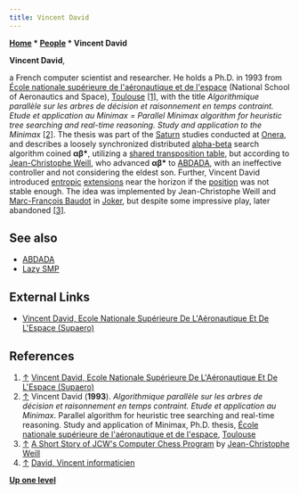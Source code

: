 ```yaml
---
title: Vincent David
---
```

**[Home](Home "Home") \* [People](People "People") \* Vincent David**


**Vincent David**,  

a French computer scientist and researcher. He holds a Ph.D. in 1993 from [École nationale supérieure de l'aéronautique et de l'espace](https://en.wikipedia.org/wiki/%C3%89cole_nationale_sup%C3%A9rieure_de_l%27a%C3%A9ronautique_et_de_l%27espace) (National School of Aeronautics and Space), [Toulouse](https://en.wikipedia.org/wiki/Toulouse) <a id="cite-note-1" href="#cite-ref-1">[1]</a>, with the title *Algorithmique parallèle sur les arbres de décision et raisonnement en temps contraint. Etude et application au Minimax = Parallel Minimax algorithm for heuristic tree searching and real-time reasoning. Study and application to the Minimax*
<a id="cite-note-2" href="#cite-ref-2">[2]</a>. The thesis was part of the [Saturn](https://en.wikipedia.org/wiki/Saturn) studies conducted at [Onera](https://en.wikipedia.org/wiki/Office_National_d%27%C3%89tudes_et_de_Recherches_A%C3%A9rospatiales), and describes a loosely synchronized distributed [alpha-beta](Alpha-Beta "Alpha-Beta") search algorithm coined **αβ\***, utilizing a [shared transposition table](Shared_Hash_Table "Shared Hash Table"), but according to [Jean-Christophe Weill](Jean-Christophe_Weill "Jean-Christophe Weill"), who advanced **αβ\*** to [ABDADA](ABDADA "ABDADA"), with an ineffective controller and not considering the eldest son. Further, Vincent David introduced [entropic](https://en.wikipedia.org/wiki/Entropy_%28information_theory%29) [extensions](Extensions "Extensions") near the horizon if the [position](Chess_Position "Chess Position") was not stable enough. The idea was implemented by Jean-Christophe Weill and [Marc-François Baudot](Marc-Fran%C3%A7ois_Baudot "Marc-François Baudot") in [Joker](Joker "Joker"), but despite some impressive play, later abandoned <a id="cite-note-3" href="#cite-ref-3">[3]</a>. 



## See also


* [ABDADA](ABDADA "ABDADA")
* [Lazy SMP](Lazy_SMP "Lazy SMP")


## External Links


* [Vincent David, Ecole Nationale Supérieure De L'Aéronautique Et De L'Espace (Supaero)](http://copainsdavant.linternaute.com/membre/15167869/1937553667/vincent_david/)


## References


1. <a id="cite-ref-1" href="#cite-note-1">↑</a> [Vincent David, Ecole Nationale Supérieure De L'Aéronautique Et De L'Espace (Supaero)](http://copainsdavant.linternaute.com/membre/15167869/1937553667/vincent_david/)
2. <a id="cite-ref-2" href="#cite-note-2">↑</a> Vincent David (**1993**). *Algorithmique parallèle sur les arbres de décision et raisonnement en temps contraint. Etude et application au Minimax*. Parallel algorithm for heuristic tree searching and real-time reasoning. Study and application of Minimax, Ph.D. thesis, [École nationale supérieure de l'aéronautique et de l'espace](https://en.wikipedia.org/wiki/%C3%89cole_nationale_sup%C3%A9rieure_de_l%27a%C3%A9ronautique_et_de_l%27espace), [Toulouse](https://en.wikipedia.org/wiki/Toulouse)
3. <a id="cite-ref-3" href="#cite-note-3">↑</a> [A Short Story of JCW's Computer Chess Program](http://recherche.enac.fr/~weill/chess.html) by [Jean-Christophe Weill](Jean-Christophe_Weill "Jean-Christophe Weill")
4. <a id="cite-ref-4" href="#cite-note-4">↑</a> [David, Vincent informaticien](http://orlabs.oclc.org/identities/viaf-198681136/)

**[Up one level](People "People")**







 
